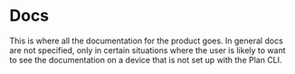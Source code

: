 # Docs
This is where all the documentation for the product goes. In general docs are not specified, only in certain situations where the user is likely to want to see the documentation on a device that is not set up with the Plan CLI.